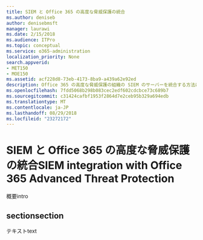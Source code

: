 ```yaml
---
title: SIEM と Office 365 の高度な脅威保護の統合
ms.author: deniseb
author: denisebmsft
manager: laurawi
ms.date: 2/15/2018
ms.audience: ITPro
ms.topic: conceptual
ms.service: o365-administration
localization_priority: None
search.appverid:
- MET150
- MOE150
ms.assetid: acf228d8-73eb-4173-8ba9-a439a62e92ed
description: Office 365 の高度な脅威保護の組織の SIEM のサーバーを統合する方法について説明します。
ms.openlocfilehash: 7fdd5068b298b083cec2edf602cdcbce73c689b7
ms.sourcegitcommit: c31424cafbf1953f2864d7e2ceb95b329a694edb
ms.translationtype: MT
ms.contentlocale: ja-JP
ms.lasthandoff: 08/29/2018
ms.locfileid: "23272172"
---
```

# <a name="siem-integration-with-office-365-advanced-threat-protection"></a><span data-ttu-id="d8bc2-103">SIEM と Office 365 の高度な脅威保護の統合</span><span class="sxs-lookup"><span data-stu-id="d8bc2-103">SIEM integration with Office 365 Advanced Threat Protection</span></span>

<span data-ttu-id="d8bc2-104">概要</span><span class="sxs-lookup"><span data-stu-id="d8bc2-104">intro</span></span>
  
## <a name="section"></a><span data-ttu-id="d8bc2-105">section</span><span class="sxs-lookup"><span data-stu-id="d8bc2-105">section</span></span>

<span data-ttu-id="d8bc2-106">テキスト</span><span class="sxs-lookup"><span data-stu-id="d8bc2-106">text</span></span>
  

